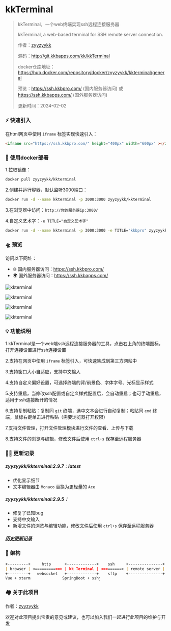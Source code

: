 # kkTerminal

> kkTerminal，一个web终端实现ssh远程连接服务器
>
> kkTerminal, a web-based terminal for SSH remote server connection.
>
> 作者：[zyyzyykk](https://github.com/zyyzyykk/)
>
> 源码：http://git.kkbapps.com/kk/kkTerminal
>
> docker仓库地址：https://hub.docker.com/repository/docker/zyyzyykk/kkterminal/general
>
> 预览：https://ssh.kkbpro.com/	(国内服务器访问)	或	https://ssh.kkbapps.com/	(国外服务器访问)
>
> 更新时间：2024-02-02
>

### **⚡** 快速引入

在html网页中使用 `iframe` 标签实现快速引入：

```html
<iframe src="https://ssh.kkbpro.com/" height="400px" width="600px" ></iframe>
```

### 💪 使用docker部署

1.拉取镜像：

```sh
docker pull zyyzyykk/kkterminal
```

2.创建并运行容器，默认监听3000端口：

```sh
docker run -d --name kkterminal -p 3000:3000 zyyzyykk/kkterminal
```

3.在浏览器中访问：`http://你的服务器ip:3000/`

4.自定义艺术字：`-e TITLE="自定义艺术字"`

```sh
docker run -d --name kkterminal -p 3000:3000 -e TITLE="kkbpro" zyyzyykk/kkterminal
```

### 🛸 预览

访问以下网址：

- 🌐 国内服务器访问：https://ssh.kkbpro.com/
- 🌍 国外服务器访问：https://ssh.kkbapps.com/

![kkterminal](https://img.kkbapps.com/terminal/2.9.7-1.png)

![kkterminal](https://img.kkbapps.com/terminal/2.9.7-2.png)

![kkterminal](https://img.kkbapps.com/terminal/2.9.7-3.png)

![kkterminal](https://img.kkbapps.com/terminal/2.9.7-4.png)

### 💡 功能说明

1.kkTerminal是一个web端ssh远程连接服务器的工具，点击右上角的终端图标，打开连接设置进行ssh连接设置

2.支持在网页中使用 `iframe` 标签引入，可快速集成到第三方网站中

3.支持窗口大小自适应，支持中文输入

4.支持自定义偏好设置，可选择终端的背/前景色、字体字号、光标显示样式

5.支持重启，当修改ssh配置或自定义样式配置后，会自动重启；也可手动重启，适用于ssh连接断开的情况

6.支持复制粘贴：复制同 `git` 终端，选中文本会进行自动复制；粘贴同 `cmd` 终端，鼠标右键单击进行粘贴（需要浏览器打开权限）

7.支持文件管理，打开文件管理模块进行文件的查看、上传与下载

8.支持文件的浏览与编辑，修改文件后使用 `ctrl+s` 保存至远程服务器

### 👨‍💻 更新记录

##### zyyzyykk/kkterminal:2.9.7：latest

- 优化显示细节
- 文本编辑器由 `Monaco` 替换为更轻量的 `Ace`

##### zyyzyykk/kkterminal:2.9.5：

- 修复了已知bug
- 支持中文输入
- 新增文件的浏览与编辑功能，修改文件后使用 `ctrl+s` 保存至远程服务器

##### [历史更新记录](./UPDATE.md)

### 🧬 架构

```markdown
+---------+     http      +-------------+    ssh     +---------------+
| browser | <===========> | kk Terminal | <========> | remote server |
+---------+   websocket   +-------------+    sftp    +---------------+
Vue + xterm              SpringBoot + sshj
```

### 🏘️ 关于此项目

作者：[zyyzyykk](https://github.com/zyyzyykk/)

欢迎对此项目提出宝贵的意见或建议，也可以加入我们一起进行此项目的维护与开发
